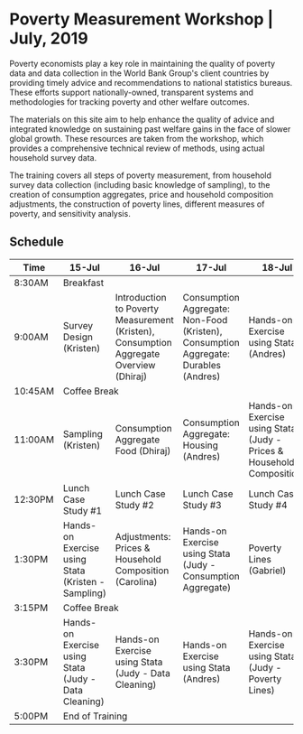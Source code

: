 # Poverty Measurement Workshop | July, 2019

Poverty economists play a key role in maintaining the quality of poverty data and data collection in the World Bank Group's client countries by providing timely advice and recommendations to national statistics bureaus. These efforts support nationally-owned, transparent systems and methodologies for tracking poverty and other welfare outcomes. 

The materials on this site aim to help enhance the quality of advice and integrated knowledge on sustaining past welfare gains in the face of slower global growth. These resources are taken from the workshop, which provides a comprehensive technical review of methods, using actual household survey data.

The training covers all steps of poverty measurement, from household survey data collection (including basic knowledge of sampling), to the creation of consumption aggregates, price and household composition adjustments, the construction of poverty lines, different measures of poverty, and sensitivity analysis.


## Schedule
<table align="center">
  <thead>
    <tr>
      <th>Time</th>
      <th>15-Jul</th>
      <th>16-Jul</th> 
      <th>17-Jul</th> 
      <th>18-Jul</th> 
      <th>19-Jul</th> 
    </tr>
   </thead>

  <tbody>
    <tr>
      <td> 8:30AM </td>
      <td colspan="5"> Breakfast </td> 
    </tr>
    <tr>
      <td> 9:00AM </td>
      <td> Survey Design (Kristen) </td>
      <td> Introduction to Poverty Measurement (Kristen), Consumption Aggregate Overview (Dhiraj) </td> 
      <td> Consumption Aggregate: Non-Food (Kristen), Consumption Aggregate: Durables (Andres) </td> 
      <td> Hands-on Exercise using Stata (Andres) </td> 
      <td> Poverty Indices & Vulnerability (Emmanuel) </td> 
    </tr>
    <tr>
      <td> 10:45AM </td>
      <td colspan="5"> Coffee Break </td> 
    </tr>  
    <tr>
      <td> 11:00AM </td>
      <td> Sampling (Kristen) </td>
      <td> Consumption Aggregate Food (Dhiraj) </td> 
      <td> Consumption Aggregate: Housing (Andres)  </td> 
      <td> Hands-on Exercise using Stata (Judy - Prices & Household Composition)  </td> 
      <td> Sensitivity Analysis (Andres) </td> 
    </tr>
    <tr>
      <td> 12:30PM </td>
      <td> Lunch Case Study #1 </td>
      <td> Lunch Case Study #2 </td> 
      <td> Lunch Case Study #3  </td> 
      <td> Lunch Case Study #4 </td> 
      <td> Lunch Case Study #5 </td> 
    </tr>
    <tr>
      <td> 1:30PM </td>
      <td> Hands-on Exercise using Stata (Kristen - Sampling) </td>
      <td> Adjustments: Prices & Household Composition (Carolina)  </td> 
      <td> Hands-on Exercise using Stata (Judy - Consumption Aggregate)  </td> 
      <td> Poverty Lines (Gabriel)  </td> 
      <td> Hands-on Exercise using Stata (Andres) </td> 
    </tr>
    <tr>
      <td> 3:15PM </td>
      <td colspan="5"> Coffee Break </td> 
    </tr>   
    <tr>
      <td> 3:30PM </td>
      <td> Hands-on Exercise using Stata (Judy - Data Cleaning)  </td>
      <td> Hands-on Exercise using Stata (Judy - Data Cleaning) </td> 
      <td> Hands-on Exercise using Stata (Andres)   </td> 
      <td> Hands-on Exercise using Stata (Judy - Poverty Lines) </td> 
      <td> Hands-on Exercise using Stata (Andres), Discussion & Wrap-Up (Kristen) </td> 
    </tr>
    <tr>
      <td> 5:00PM </td>
      <td colspan="5"> End of Training </td> 
    </tr> 
</tbody>
</table>



